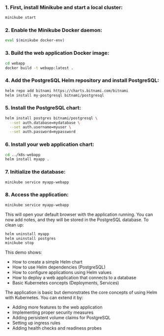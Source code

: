 

### 1. First, install Minikube and start a local cluster:
```bash
minikube start
```
### 2. Enable the Minikube Docker daemon:
```bash
eval $(minikube docker-env)
```
### 3. Build the web application Docker image:
```bash
cd webapp
docker build -t webapp:latest .
```
### 4. Add the PostgreSQL Helm repository and install PostgreSQL:
```bash
helm repo add bitnami https://charts.bitnami.com/bitnami
helm install my-postgresql bitnami/postgresql
```
### 5. Install the PostgreSQL chart:
```bash
helm install postgres bitnami/postgresql \
  --set auth.database=mydatabase \
  --set auth.username=myuser \
  --set auth.password=mypassword
```
### 6. Install your web application chart:
```bash
cd ../k8s-webapp
helm install myapp .
```

### 7. Initialize the database:
```bash
minikube service myapp-webapp
```
### 8. Access the application:
```bash
minikube service myapp-webapp
```
This will open your default browser with the application running. You can now add notes, and they will be stored in the PostgreSQL database.
To clean up:
```bash
helm uninstall myapp
helm uninstall postgres
minikube stop
```

This demo shows:
- How to create a simple Helm chart
- How to use Helm dependencies (PostgreSQL)
- How to configure applications using Helm values
- How to deploy a web application that connects to a database
- Basic Kubernetes concepts (Deployments, Services)

The application is basic but demonstrates the core concepts of using Helm with Kubernetes. You can extend it by:
- Adding more features to the web application
- Implementing proper security measures
- Adding persistent volume claims for PostgreSQL
- Setting up ingress rules
- Adding health checks and readiness probes